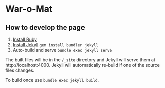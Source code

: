 # War-o-Mat

## How to develop the page
1. [Install Ruby](https://www.ruby-lang.org/en/documentation/installation/)
2. [Install Jekyll](https://jekyllrb.com/)
`gem install bundler jekyll`
3. Auto-build and serve 
`bundle exec jekyll serve`

The built files will be in the `/_site` directory and Jekyll will serve them at http://localhost:4000. Jekyll will automatically re-build if one of the source files changes. 

To build once use `bundle exec jekyll build`.
